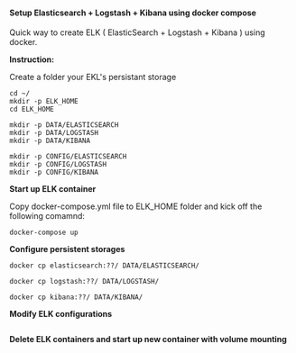 #### Setup Elasticsearch + Logstash + Kibana using docker compose

Quick way to create ELK ( ElasticSearch + Logstash + Kibana ) using docker.

**Instruction:**

Create a folder your EKL's persistant storage
```
cd ~/
mkdir -p ELK_HOME
cd ELK_HOME

mkdir -p DATA/ELASTICSEARCH
mkdir -p DATA/LOGSTASH
mkdir -p DATA/KIBANA

mkdir -p CONFIG/ELASTICSEARCH
mkdir -p CONFIG/LOGSTASH
mkdir -p CONFIG/KIBANA
```

**Start up ELK container**

Copy docker-compose.yml file to ELK_HOME folder and kick off the following comamnd:
```
docker-compose up
```

**Configure persistent storages**

```
docker cp elasticsearch:??/ DATA/ELASTICSEARCH/

docker cp logstash:??/ DATA/LOGSTASH/

docker cp kibana:??/ DATA/KIBANA/
```

**Modify ELK configurations**

```
```
**Delete ELK containers and start up new container with volume mounting**

```
```

